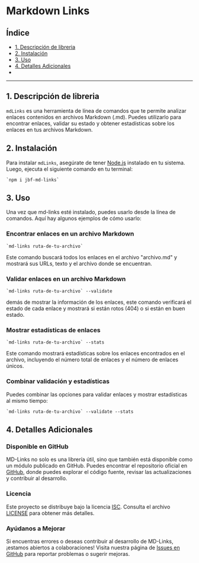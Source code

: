 # Markdown Links

## Índice

* [1. Descripción de libreria](#1-Descripción-de-libreria)
* [2. Instalación](#2-Instalación)
* [3. Uso](#3-Uso)
* [4. Detalles Adicionales](#4-Detalles-Adicionales)
*
***

## 1. Descripción de libreria

`mdLinks` es una herramienta de línea de comandos que te permite analizar enlaces contenidos en archivos Markdown   (.md). Puedes utilizarlo para encontrar enlaces, validar su estado y obtener estadísticas sobre los enlaces en tus archivos Markdown.


## 2. Instalación

Para instalar `mdLinks`, asegúrate de tener [Node.js](https://nodejs.org/) instalado en tu sistema. Luego, ejecuta el siguiente comando en tu terminal:

```shell
`npm i jbf-md-links`
```

## 3. Uso

Una vez que md-links esté instalado, puedes usarlo desde la línea de comandos. Aquí hay algunos ejemplos de cómo usarlo:

### Encontrar enlaces en un archivo Markdown

```shell
`md-links ruta-de-tu-archivo`
```
Este comando buscará todos los enlaces en el archivo "archivo.md" y mostrará sus URLs, texto y el archivo donde se encuentran.

### Validar enlaces en un archivo Markdown

```shell
`md-links ruta-de-tu-archivo` --validate
```
demás de mostrar la información de los enlaces, este comando verificará el estado de cada enlace y mostrará si están rotos (404) o si están en buen estado.

### Mostrar estadísticas de enlaces

```shell
`md-links ruta-de-tu-archivo` --stats
```
Este comando mostrará estadísticas sobre los enlaces encontrados en el archivo, incluyendo el número total de enlaces y el número de enlaces únicos.

### Combinar validación y estadísticas

Puedes combinar las opciones para validar enlaces y mostrar estadísticas al mismo tiempo:

```shell
`md-links ruta-de-tu-archivo` --validate --stats
```

## 4. Detalles Adicionales 

### Disponible en GitHub

MD-Links no solo es una librería útil, sino que también está disponible como un módulo publicado en GitHub. Puedes encontrar el repositorio oficial en [GitHub](https://github.com/aoirei00/DEV011-md-links), donde puedes explorar el código fuente, revisar las actualizaciones y contribuir al desarrollo.

### Licencia
Este proyecto se distribuye bajo la licencia [ISC](https://opensource.org/licenses/ISC). Consulta el archivo [LICENSE](LICENSE) para obtener más detalles.

### Ayúdanos a Mejorar

Si encuentras errores o deseas contribuir al desarrollo de MD-Links, ¡estamos abiertos a colaboraciones! Visita nuestra página de [Issues en GitHub](https://github.com/aoirei00/DEV011-md-links/issues) para reportar problemas o sugerir mejoras.

